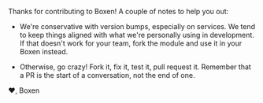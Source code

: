 Thanks for contributing to Boxen! A couple of notes to help you out:

* We're conservative with version bumps, especially on services. We
  tend to keep things aligned with what we're personally using in
  development. If that doesn't work for your team, fork the module and
  use it in your Boxen instead.

* Otherwise, go crazy! Fork it, fix it, test it, pull request it.
  Remember that a PR is the start of a conversation, not the end of one.

:heart:,
Boxen
